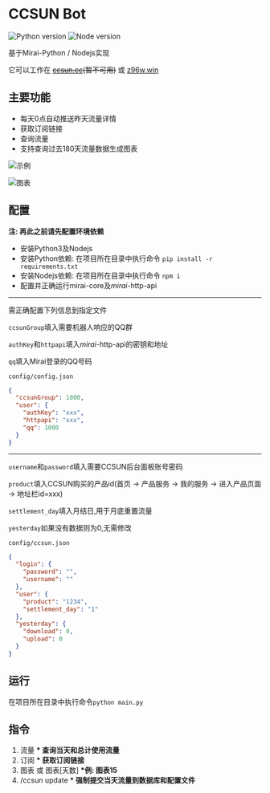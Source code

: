 # CCSUN Bot

![Python version](https://img.shields.io/badge/Python-3.8.5-blue)
![Node version](https://img.shields.io/badge/Nodejs-14.15.1-brightgreen)

基于Mirai-Python / Nodejs实现

它可以工作在 ~~[ccsun.cc](https://ccsun.cc)(暂不可用)~~ 或 [z96w.win](https://z96w.win)

## 主要功能

* 每天0点自动推送昨天流量详情
* 获取订阅链接
* 查询流量
* 支持查询过去180天流量数据生成图表

![示例](https://tu.yaohuo.me/imgs/2020/12/b123f596fe8b18e6.jpg)

![图表](https://tu.yaohuo.me/imgs/2020/12/40faa0fafb110d99.png)

## 配置
**注: 再此之前请先配置环境依赖**

* 安装Python3及Nodejs
* 安装Python依赖: 在项目所在目录中执行命令 ``pip install -r requirements.txt``
* 安装Nodejs依赖: 在项目所在目录中执行命令 ``npm i``
* 配置并正确运行mirai-core及*mirai*-http-api
****
需正确配置下列信息到指定文件

``ccsunGroup``填入需要机器人响应的QQ群

``authKey``和``httpapi``填入*mirai*-http-api的密钥和地址

``qq``填入Mirai登录的QQ号码

`config/config.json`

```json
{
  "ccsunGroup": 1000, 
  "user": {
    "authKey": "xxx",
    "httpapi": "xxx",
    "qq": 1000
  }
}
```

***

``username``和``password``填入需要CCSUN后台面板账号密码

``product``填入CCSUN购买的产品id(首页 -> 产品服务 -> 我的服务 -> 进入产品页面 -> 地址栏id=xxx)

``settlement_day``填入月结日,用于月底重置流量

``yesterday``如果没有数据则为0,无需修改

`config/ccsun.json`

```json
{
  "login": {
    "password": "",
    "username": ""
  },
  "user": {
    "product": "1234",
    "settlement_day": "1"
  },
  "yesterday": {
    "download": 0,
    "upload": 0
  }
}
```

## 运行

在项目所在目录中执行命令``python main.py ``

## 指令

1. 流量  **\* 查询当天和总计使用流量**
2. 订阅  **\* 获取订阅链接**
3. 图表 或 图表[天数]  **\*例: 图表15**
4. /ccsun update  **\* 强制提交当天流量到数据库和配置文件**
